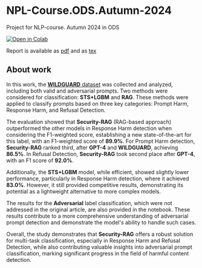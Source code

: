 # NPL-Course.ODS.Autumn-2024
Project for NLP-course. Autumn 2024 in ODS

[![Open in Colab](https://colab.research.google.com/assets/colab-badge.svg)](https://colab.research.google.com/drive/1IkgCnvOo3xt-TJUDOkKOPAl6XS3xKjtt#scrollTo=K4bDXI3jSCF2b)

Report is available as [pdf](NLP_Course_Template_Bogdan_Minko.pdf) and as [tex](NLP_Course_Template_Bogdan_Minko/main.tex)

## About work

In this work, the [**WILDGUARD** dataset](https://huggingface.co/datasets/allenai/wildguardmix?row=5) was collected and analyzed, including both valid and adversarial prompts. Two methods were considered for classification: **STS+LGBM** and **RAG**. These methods were applied to classify prompts based on three key categories: Prompt Harm, Response Harm, and Refusal Detection.

The evaluation showed that **Security-RAG** (RAG-based approach) outperformed the other models in Response Harm detection when considering the F1-weighted score, establishing a new state-of-the-art for this label, with an F1-weighted score of **89.9%**. For Prompt Harm detection, **Security-RAG** ranked third, after **GPT-4** and **WILDGUARD**, achieving **86.5%**. In Refusal Detection, **Security-RAG** took second place after **GPT-4**, with an F1 score of **92.0%**.

Additionally, the **STS+LGBM** model, while efficient, showed slightly lower performance, particularly in Response Harm detection, where it achieved **83.0%**. However, it still provided competitive results, demonstrating its potential as a lightweight alternative to more complex models.

The results for the **Adversarial** label classification, which were not addressed in the original article, are also provided in the notebook. These results contribute to a more comprehensive understanding of adversarial prompt detection and demonstrate the model's ability to handle such cases.

Overall, the study demonstrates that **Security-RAG** offers a robust solution for multi-task classification, especially in Response Harm and Refusal Detection, while also contributing valuable insights into adversarial prompt classification, marking significant progress in the field of harmful content detection.

